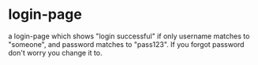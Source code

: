 # login-page
a login-page which shows "login successful" if only username matches to "someone", and password matches to "pass123". If you forgot password don't worry you change it to.
